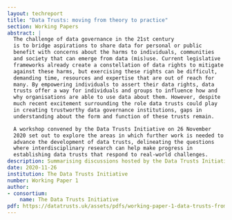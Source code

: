 ```yaml
---
layout: techreport
title: "Data Trusts: moving from theory to practice"
section: Working Papers
abstract: |
  The challenge of data governance in the 21st century
  is to bridge aspirations to share data for personal or public
  benefit with concerns about the harms to individuals, communities
  and society that can emerge from data (mis)use. Current legislative
  frameworks already create a constellation of data rights to mitigate
  against these harms, but exercising these rights can be difficult,
  demanding time, resources and expertise that are out of reach for
  many. By empowering individuals to assert their data rights, data
  trusts offer a way for individuals and groups to influence how and
  why organisations are able to use data about them. However, despite
  much recent excitement surrounding the role data trusts could play
  in creating trustworthy data governance institutions, gaps in
  understanding about the form and function of these trusts remain.

  A workshop convened by the Data Trusts Initiative on 26 November
  2020 set out to explore the areas in which further work is needed to
  advance the development of data trusts, delineating the questions
  where interdisciplinary research can help make progress in
  establishing data trusts that respond to real-world challenges.
description: Summarising discussions hosted by the Data Trusts Initiative, this Working Paper explores the areas where further action is needed to develop data trusts.
date: 2020-11-26
institution: The Data Trusts Initiative
number: Working Paper 1
author:
- consortium: 
    name: The Data Trusts Initiative
pdf: https://datatrusts.uk/assets/pdfs/working-paper-1-data-trusts-from-theory-to-practice.pdf
---
```

